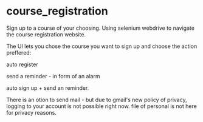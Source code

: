 # course_registration
Sign up to a course of your choosing.
Using selenium webdrive to navigate the course registration website.

The UI lets you chose the course you want to sign up and choose the action preffered:

  auto register

  send a reminder - in form of an alarm

  auto sign up + send an reminder.
  
There is an otion to send mail - but due to gmail's new policy of privacy, logging to your account is not possible right now.
file of personal is not here for privacy reasons.
